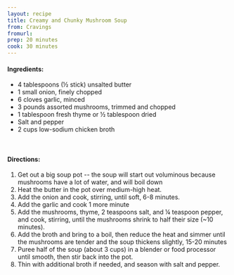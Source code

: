 ```yaml
---
layout: recipe
title: Creamy and Chunky Mushroom Soup
from: Cravings
fromurl: 
prep: 20 minutes
cook: 30 minutes
---
```


#### Ingredients:

* 4 tablespoons (½ stick) unsalted butter
* 1 small onion, finely chopped
* 6 cloves garlic, minced
* 3 pounds assorted mushrooms, trimmed and chopped
* 1 tablespoon fresh thyme or ½ tablespoon dried
* Salt and pepper
* 2 cups low-sodium chicken broth

<br>

#### Directions:

1. Get out a big soup pot -- the soup will start out voluminous because mushrooms have a lot of water, and will boil down
2. Heat the butter in the pot over medium-high heat. 
3. Add the onion and cook, stirring, until soft, 6-8 minutes.
4. Add the garlic and cook 1 more minute
5. Add the mushrooms, thyme, 2 teaspoons salt, and ¼ teaspoon pepper, and cook, stirring, until the mushrooms shrink to half their size (~10 minutes).
6. Add the broth and bring to a boil, then reduce the heat and simmer until the mushrooms are tender and the soup thickens slightly, 15-20 minutes
7. Puree half of the soup (about 3 cups) in a blender or food processor until smooth, then stir back into the pot.
8. Thin with additional broth if needed, and season with salt and pepper.
